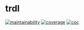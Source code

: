 # trdl

[![maintainability][maintainability-badge]][maintainability-link]
[![coverage][coverage-badge]][coverage-link]
[![coc][coc-badge]][coc-link]

[maintainability-badge]:    https://api.codeclimate.com/v1/badges/a95ed9e90acae45f40ee/maintainability
[maintainability-link]:     https://codeclimate.com/github/werf/trdl/maintainability
[coverage-badge]:           https://api.codeclimate.com/v1/badges/a95ed9e90acae45f40ee/test_coverage
[coverage-link]:            https://codeclimate.com/github/werf/trdl/test_coverage
[coc-badge]:                https://img.shields.io/badge/Contributor%20Covenant-2.1-4baaaa.svg
[coc-link]:                 CODE_OF_CONDUCT.md